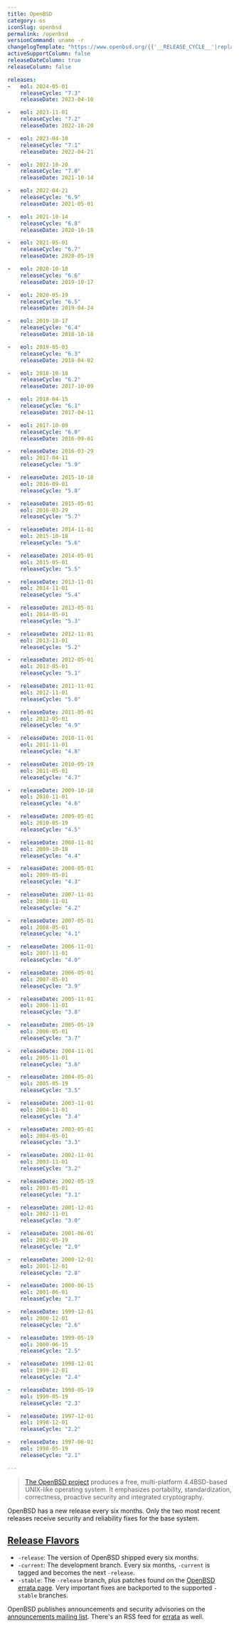 ```yaml
---
title: OpenBSD
category: os
iconSlug: openbsd
permalink: /openbsd
versionCommand: uname -r
changelogTemplate: "https://www.openbsd.org/{{'__RELEASE_CYCLE__'|replace:'.',''}}.html"
activeSupportColumn: false
releaseDateColumn: true
releaseColumn: false

releases:
-   eol: 2024-05-01
    releaseCycle: "7.3"
    releaseDate: 2023-04-10

-   eol: 2023-11-01
    releaseCycle: "7.2"
    releaseDate: 2022-10-20

-   eol: 2023-04-10
    releaseCycle: "7.1"
    releaseDate: 2022-04-21

-   eol: 2022-10-20
    releaseCycle: "7.0"
    releaseDate: 2021-10-14

-   eol: 2022-04-21
    releaseCycle: "6.9"
    releaseDate: 2021-05-01

-   eol: 2021-10-14
    releaseCycle: "6.8"
    releaseDate: 2020-10-18

-   eol: 2021-05-01
    releaseCycle: "6.7"
    releaseDate: 2020-05-19

-   eol: 2020-10-18
    releaseCycle: "6.6"
    releaseDate: 2019-10-17

-   eol: 2020-05-19
    releaseCycle: "6.5"
    releaseDate: 2019-04-24

-   eol: 2019-10-17
    releaseCycle: "6.4"
    releaseDate: 2018-10-18

-   eol: 2019-05-03
    releaseCycle: "6.3"
    releaseDate: 2018-04-02

-   eol: 2018-10-18
    releaseCycle: "6.2"
    releaseDate: 2017-10-09

-   eol: 2018-04-15
    releaseCycle: "6.1"
    releaseDate: 2017-04-11

-   eol: 2017-10-09
    releaseCycle: "6.0"
    releaseDate: 2016-09-01

-   releaseDate: 2016-03-29
    eol: 2017-04-11
    releaseCycle: "5.9"

-   releaseDate: 2015-10-18
    eol: 2016-09-01
    releaseCycle: "5.8"

-   releaseDate: 2015-05-01
    eol: 2016-03-29
    releaseCycle: "5.7"

-   releaseDate: 2014-11-01
    eol: 2015-10-18
    releaseCycle: "5.6"

-   releaseDate: 2014-05-01
    eol: 2015-05-01
    releaseCycle: "5.5"

-   releaseDate: 2013-11-01
    eol: 2014-11-01
    releaseCycle: "5.4"

-   releaseDate: 2013-05-01
    eol: 2014-05-01
    releaseCycle: "5.3"

-   releaseDate: 2012-11-01
    eol: 2013-11-01
    releaseCycle: "5.2"

-   releaseDate: 2012-05-01
    eol: 2013-05-01
    releaseCycle: "5.1"

-   releaseDate: 2011-11-01
    eol: 2012-11-01
    releaseCycle: "5.0"

-   releaseDate: 2011-05-01
    eol: 2012-05-01
    releaseCycle: "4.9"

-   releaseDate: 2010-11-01
    eol: 2011-11-01
    releaseCycle: "4.8"

-   releaseDate: 2010-05-19
    eol: 2011-05-01
    releaseCycle: "4.7"

-   releaseDate: 2009-10-18
    eol: 2010-11-01
    releaseCycle: "4.6"

-   releaseDate: 2009-05-01
    eol: 2010-05-19
    releaseCycle: "4.5"

-   releaseDate: 2008-11-01
    eol: 2009-10-18
    releaseCycle: "4.4"

-   releaseDate: 2008-05-01
    eol: 2009-05-01
    releaseCycle: "4.3"

-   releaseDate: 2007-11-01
    eol: 2008-11-01
    releaseCycle: "4.2"

-   releaseDate: 2007-05-01
    eol: 2008-05-01
    releaseCycle: "4.1"

-   releaseDate: 2006-11-01
    eol: 2007-11-01
    releaseCycle: "4.0"

-   releaseDate: 2006-05-01
    eol: 2007-05-01
    releaseCycle: "3.9"

-   releaseDate: 2005-11-01
    eol: 2006-11-01
    releaseCycle: "3.8"

-   releaseDate: 2005-05-19
    eol: 2006-05-01
    releaseCycle: "3.7"

-   releaseDate: 2004-11-01
    eol: 2005-11-01
    releaseCycle: "3.6"

-   releaseDate: 2004-05-01
    eol: 2005-05-19
    releaseCycle: "3.5"

-   releaseDate: 2003-11-01
    eol: 2004-11-01
    releaseCycle: "3.4"

-   releaseDate: 2003-05-01
    eol: 2004-05-01
    releaseCycle: "3.3"

-   releaseDate: 2002-11-01
    eol: 2003-11-01
    releaseCycle: "3.2"

-   releaseDate: 2002-05-19
    eol: 2003-05-01
    releaseCycle: "3.1"

-   releaseDate: 2001-12-01
    eol: 2002-11-01
    releaseCycle: "3.0"

-   releaseDate: 2001-06-01
    eol: 2002-05-19
    releaseCycle: "2.9"

-   releaseDate: 2000-12-01
    eol: 2001-12-01
    releaseCycle: "2.8"

-   releaseDate: 2000-06-15
    eol: 2001-06-01
    releaseCycle: "2.7"

-   releaseDate: 1999-12-01
    eol: 2000-12-01
    releaseCycle: "2.6"

-   releaseDate: 1999-05-19
    eol: 2000-06-15
    releaseCycle: "2.5"

-   releaseDate: 1998-12-01
    eol: 1999-12-01
    releaseCycle: "2.4"

-   releaseDate: 1998-05-19
    eol: 1999-05-19
    releaseCycle: "2.3"

-   releaseDate: 1997-12-01
    eol: 1998-12-01
    releaseCycle: "2.2"

-   releaseDate: 1997-06-01
    eol: 1998-05-19
    releaseCycle: "2.1"

---
```


> [The OpenBSD project](https://www.openbsd.org/) produces a free, multi-platform 4.4BSD-based
> UNIX-like operating system. It emphasizes portability, standardization, correctness, proactive
> security and integrated cryptography.

OpenBSD has a new release every six months. Only the two most recent releases receive security and
reliability fixes for the base system.

## [Release Flavors](https://www.openbsd.org/faq/faq5.html#Flavors "OpenBSD FAQ, Flavors Section")

- `-release`: The version of OpenBSD shipped every six months.
- `-current`: The development branch. Every six months, `-current` is tagged and becomes the next
  `-release`.
- `-stable`: The `-release` branch, plus patches found on the [OpenBSD errata page](https://www.openbsd.org/errata.html).
  Very important fixes are backported to the supported `-stable` branches.

OpenBSD publishes announcements and security advisories on the [announcements mailing list](https://lists.openbsd.org/cgi-bin/mj_wwwusr?func=lists-long-full&extra=announce).
There's an RSS feed for [errata](https://undeadly.org/errata/errata.rss "Undeadly Errata RSS feed")
as well.
